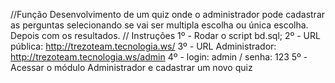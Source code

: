 //Função
Desenvolvimento de um quiz onde o administrador pode cadastrar as perguntas selecionando se vai ser multipla escolha ou única escolha. Depois com os resultados.
// Instruções
1º - Rodar o script bd.sql;
2º - URL pública: http://trezoteam.tecnologia.ws/ 
3º - URL Administrador: http://trezoteam.tecnologia.ws/admin
4º - login: admin / senha: 123
5º - Acessar o módulo Administrador e cadastrar um novo quiz
	
